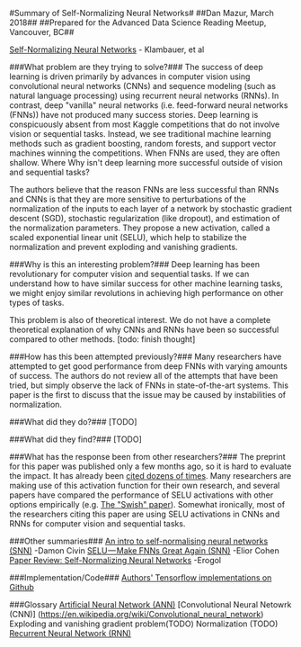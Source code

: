 #Summary of Self-Normalizing Neural Networks#
##Dan Mazur, March 2018##
##Prepared for the Advanced Data Science Reading Meetup, Vancouver, BC##

[Self-Normalizing Neural Networks](https://arxiv.org/abs/1706.02515) - Klambauer, et al

###What problem are they trying to solve?###
The success of deep learning is driven primarily by advances in computer vision using convolutional neural networks (CNNs) and sequence modeling (such as natural language processing) using recurrent neural networks (RNNs). In contrast, deep "vanilla" neural networks (i.e. feed-forward neural networks (FNNs)) have not produced many success stories. Deep learning is conspicuously absent from most Kaggle competitions that do not involve vision or sequential tasks. Instead, we see traditional machine learning methods such as gradient boosting, random forests, and support vector machines winning the competitions. When FNNs are used, they are often shallow. Where Why isn't deep learning more successful outside of vision and sequential tasks?

The authors believe that the reason FNNs are less successful than RNNs and CNNs is that they are more sensitive to perturbations of the normalization of the inputs to each layer of a network by stochastic gradient descent (SGD), stochastic regularization (like dropout), and estimation of the normalization parameters. They propose a new activation, called a scaled exponential linear unit (SELU), which help to stabilize the normalization and prevent exploding and vanishing gradients.

###Why is this an interesting problem?###
Deep learning has been revolutionary for computer vision and sequential tasks. If we can understand how to have similar success for other machine learning tasks, we might enjoy similar revolutions in achieving high performance on other types of tasks. 

This problem is also of theoretical interest. We do not have a complete theoretical explanation of why CNNs and RNNs have been so successful compared to other methods. [todo: finish thought]


###How has this been attempted previously?###
Many researchers have attempted to get good performance from deep FNNs with varying amounts of success. The authors do not review all of the attempts that have been tried, but simply observe the lack of FNNs in state-of-the-art systems. This paper is the first to discuss that the issue may be caused by instabilities of normalization.

###What did they do?###
[TODO]

###What did they find?###
[TODO]

###What has the response been from other researchers?###
The preprint for this paper was published only a few months ago, so it is hard to evaluate the impact. It has already been [cited dozens of times](http://adsabs.harvard.edu/cgi-bin/nph-ref_query?bibcode=2017arXiv170602515K&amp;refs=CITATIONS&amp;db_key=PRE). Many researchers are making use of this activation function for their own research, and several papers have compared the performance of SELU activations with other options empirically (e.g. [The "Swish" paper](https://arxiv.org/abs/1710.05941)). Somewhat ironically, most of the researchers citing this paper are using SELU activations in CNNs and RNNs for computer vision and sequential tasks.

###Other summaries###
[An intro to self-normalising neural networks (SNN)](https://medium.com/@damoncivin/self-normalising-neural-networks-snn-2a972c1d421) -Damon Civin
[SELU — Make FNNs Great Again (SNN)](https://towardsdatascience.com/selu-make-fnns-great-again-snn-8d61526802a9) -Elior Cohen
[Paper Review: Self-Normalizing Neural Networks](http://www.erogol.com/paper-review-self-normalizing-neural-networks/) -Erogol

###Implementation/Code###
[Authors' Tensorflow implementations on Github](https://github.com/bioinf-jku/SNNs)

###Glossary
[Artificial Neural Network (ANN)](https://en.wikipedia.org/wiki/Artificial_neural_network)
[Convolutional Neural Netowrk (CNN)] (https://en.wikipedia.org/wiki/Convolutional_neural_network)
Exploding and vanishing gradient problem(TODO)
Normalization (TODO)
[Recurrent Neural Network (RNN)](https://en.wikipedia.org/wiki/Recurrent_neural_network)
